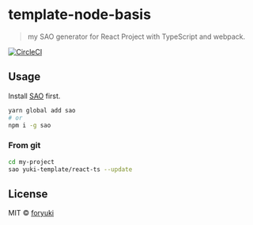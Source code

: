 # template-node-basis

> my SAO generator for React Project with TypeScript and webpack.

[![CircleCI](https://circleci.com/gh/foryuki/template-node-basis.svg?style=svg)](https://circleci.com/gh/foryuki/template-node-basis)

## Usage

Install [SAO](https://github.com/saojs/sao) first.

```bash
yarn global add sao
# or
npm i -g sao
```

### From git

```bash
cd my-project
sao yuki-template/react-ts --update
```

## License

MIT &copy; [foryuki](github.com/foryuki)
